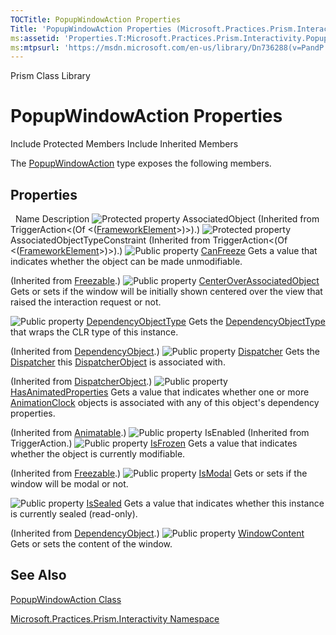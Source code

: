 ```yaml
---
TOCTitle: PopupWindowAction Properties
Title: 'PopupWindowAction Properties (Microsoft.Practices.Prism.Interactivity)'
ms:assetid: 'Properties.T:Microsoft.Practices.Prism.Interactivity.PopupWindowAction'
ms:mtpsurl: 'https://msdn.microsoft.com/en-us/library/Dn736288(v=PandP.50)'
---
```


Prism Class Library

PopupWindowAction Properties
============================

Include Protected Members
Include Inherited Members

The [PopupWindowAction](https://msdn.microsoft.com/t:microsoft.practices.prism.interactivity.popupwindowaction) type exposes the following members.

Properties
----------

<span id="propertyTableToggle"></span>
 
Name
Description
![](https://msdn.microsoft.com/en-us/Dn736288.protproperty(en-us,PandP.50).gif "Protected property")
AssociatedObject
(Inherited from TriggerAction&lt;(Of &lt;([FrameworkElement](http://msdn2.microsoft.com/en-us/library/ms602714)&gt;)&gt;).)
![](https://msdn.microsoft.com/en-us/Dn736288.protproperty(en-us,PandP.50).gif "Protected property")
AssociatedObjectTypeConstraint
(Inherited from TriggerAction&lt;(Of &lt;([FrameworkElement](http://msdn2.microsoft.com/en-us/library/ms602714)&gt;)&gt;).)
![](https://msdn.microsoft.com/en-us/Dn736288.pubproperty(en-us,PandP.50).gif "Public property")
[CanFreeze](http://msdn2.microsoft.com/en-us/library/ms600923)
Gets a value that indicates whether the object can be made unmodifiable.

(Inherited from [Freezable](http://msdn2.microsoft.com/en-us/library/ms602734).)
![](https://msdn.microsoft.com/en-us/Dn736288.pubproperty(en-us,PandP.50).gif "Public property")
[CenterOverAssociatedObject](https://msdn.microsoft.com/p:microsoft.practices.prism.interactivity.popupwindowaction.centeroverassociatedobject)
Gets or sets if the window will be initially shown centered over the view that raised the interaction request or not.

![](https://msdn.microsoft.com/en-us/Dn736288.pubproperty(en-us,PandP.50).gif "Public property")
[DependencyObjectType](http://msdn2.microsoft.com/en-us/library/ms600674)
Gets the [DependencyObjectType](http://msdn2.microsoft.com/en-us/library/ms589310) that wraps the CLR type of this instance. 

(Inherited from [DependencyObject](http://msdn2.microsoft.com/en-us/library/ms589309).)
![](https://msdn.microsoft.com/en-us/Dn736288.pubproperty(en-us,PandP.50).gif "Public property")
[Dispatcher](http://msdn2.microsoft.com/en-us/library/ms605656)
Gets the [Dispatcher](http://msdn2.microsoft.com/en-us/library/ms615907) this [DispatcherObject](http://msdn2.microsoft.com/en-us/library/ms615925) is associated with.

(Inherited from [DispatcherObject](http://msdn2.microsoft.com/en-us/library/ms615925).)
![](https://msdn.microsoft.com/en-us/Dn736288.pubproperty(en-us,PandP.50).gif "Public property")
[HasAnimatedProperties](http://msdn2.microsoft.com/en-us/library/ms616442)
Gets a value that indicates whether one or more [AnimationClock](http://msdn2.microsoft.com/en-us/library/ms618394) objects is associated with any of this object's dependency properties.

(Inherited from [Animatable](http://msdn2.microsoft.com/en-us/library/ms618388).)
![](https://msdn.microsoft.com/en-us/Dn736288.pubproperty(en-us,PandP.50).gif "Public property")
IsEnabled
(Inherited from TriggerAction.)
![](https://msdn.microsoft.com/en-us/Dn736288.pubproperty(en-us,PandP.50).gif "Public property")
[IsFrozen](http://msdn2.microsoft.com/en-us/library/ms600924)
Gets a value that indicates whether the object is currently modifiable.

(Inherited from [Freezable](http://msdn2.microsoft.com/en-us/library/ms602734).)
![](https://msdn.microsoft.com/en-us/Dn736288.pubproperty(en-us,PandP.50).gif "Public property")
[IsModal](https://msdn.microsoft.com/p:microsoft.practices.prism.interactivity.popupwindowaction.ismodal)
Gets or sets if the window will be modal or not.

![](https://msdn.microsoft.com/en-us/Dn736288.pubproperty(en-us,PandP.50).gif "Public property")
[IsSealed](http://msdn2.microsoft.com/en-us/library/ms600677)
Gets a value that indicates whether this instance is currently sealed (read-only).

(Inherited from [DependencyObject](http://msdn2.microsoft.com/en-us/library/ms589309).)
![](https://msdn.microsoft.com/en-us/Dn736288.pubproperty(en-us,PandP.50).gif "Public property")
[WindowContent](https://msdn.microsoft.com/p:microsoft.practices.prism.interactivity.popupwindowaction.windowcontent)
Gets or sets the content of the window.

See Also
--------

<span id="seeAlsoToggle"></span>
[PopupWindowAction Class](https://msdn.microsoft.com/t:microsoft.practices.prism.interactivity.popupwindowaction)

[Microsoft.Practices.Prism.Interactivity Namespace](https://msdn.microsoft.com/n:microsoft.practices.prism.interactivity)
